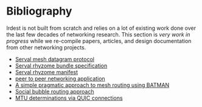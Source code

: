 # Bibliography

Irdest is not built from scratch and relies on a lot of existing work done over the last few decades of networking research.   This section is _very work in progress_ while we re-compile papers, articles, and design documentation from other networking projects.

- [Serval mesh datagram protocol](https://github.com/servalproject/serval-dna/blob/development/doc/Mesh-Datagram-Protocol.md)
- [Serval rhyzome bundle specification](http://developer.servalproject.org/dokuwiki/doku.php?id=content:tech:rhizome_bundle)
- [Serval rhyzome manifest](http://developer.servalproject.org/dokuwiki/doku.php?id=content:tech:rhizome_manifest)
- [peer to peer networking application](https://d1wqtxts1xzle7.cloudfront.net/37620276/PEER_TO_PEER_NETWORKING-441-libre.pdf?1431508623=&response-content-disposition=inline%3B+filename%3DPEER_TO_PEER_NETWORKING_APPLICATION.pdf&Expires=1647958456&Signature=H8p7eZkJ37U5YbWXp~1f8F-gjildo0s75UxG9wYumorPGlHr4rEIOodrg8XfeuQjBtw7lNzmayLd2W6-p3KurZNj8nyL8Ssbj8ft9GmbontTvkD-2YXo77m3PQu5mwWHd-aRDuX8onYFi2KPqRwMRdtkwMiGrazq5NdzBjDjKDXlUhGXsmh4kcT5zEInhvSdGY9V1TN8iwsOQsdisDx5QobW7BmbEH9wGb1rdz185FQMtpY6cSwO0qrtriHgfhkSxPzpfG9duMTEpseG89mssNUUxHmlDADhxL2XFCNcvH5~nTTwHCu~il4kAM4l7X2eS7mZaJqlDIQ-1JqsinabnA__&Key-Pair-Id=APKAJLOHF5GGSLRBV4ZA)
- [A simple pragmatic approach to mesh routing using BATMAN](https://researchspace.csir.co.za/dspace/bitstream/handle/10204/3035/Johnson3_2008.pdf?sequence=1&isAllowed=y)
- [Social bubble routing approach](https://www.researchgate.net/profile/Rajan-Patel-7/publication/298803338_Efficient_Routing_using_Bubble_Rap_in_Delay_Tolerant_Network/links/5a1cda930f7e9b2a5316c252/Efficient-Routing-using-Bubble-Rap-in-Delay-Tolerant-Network.pdf)
- [MTU determinations via QUIC connections](https://www.hb.fh-muenster.de/opus4/frontdoor/deliver/index/docId/14965/file/dplpmtudQuicPaper.pdf)
